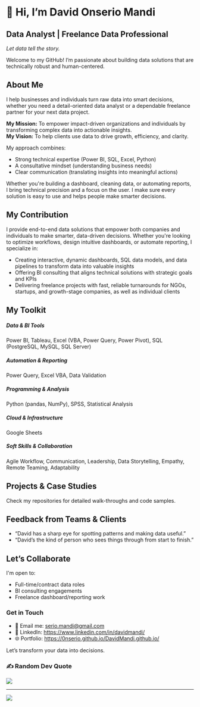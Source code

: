 # 👋 Hi, I’m David Onserio Mandi


## Data Analyst | Freelance Data Professional

_Let data tell the story._ 

 Welcome to my GitHub! I’m passionate about building data solutions that are technically robust and human-centered. 


## About Me

I help businesses and individuals turn raw data into smart decisions, whether you need a detail-oriented data analyst or a dependable freelance partner for your next data project.

**My Mission:** To empower impact-driven organizations and individuals by transforming complex data into actionable insights.<br>**My Vision:** To help clients use data to drive growth, efficiency, and clarity.<br>

My approach combines:
* Strong technical expertise (Power BI, SQL, Excel, Python) 
* A consultative mindset (understanding business needs)
* Clear communication (translating insights into meaningful actions)

Whether you're building a dashboard, cleaning data, or automating reports, I bring technical precision and a focus on the user. I make sure every solution is easy to use and helps people make smarter decisions.<br>

## My Contribution
I provide end-to-end data solutions that empower both companies and individuals to make smarter, data-driven decisions. Whether you're looking to optimize workflows, design intuitive dashboards, or automate reporting, I specialize in:
* Creating interactive, dynamic dashboards, SQL data models, and data pipelines to transform data into valuable insights
* Offering BI consulting that aligns technical solutions with strategic goals and KPIs
* Delivering freelance projects with fast, reliable turnarounds for NGOs, startups, and growth-stage companies, as well as individual clients


## My Toolkit
##### Data & BI Tools
Power BI, Tableau, Excel (VBA, Power Query, Power Pivot), SQL (PostgreSQL, MySQL, SQL Server)

##### Automation & Reporting
Power Query, Excel VBA, Data Validation

##### Programming & Analysis
Python (pandas, NumPy), SPSS, Statistical Analysis

##### Cloud & Infrastructure<br>
Google Sheets

##### Soft Skills & Collaboration
Agile Workflow, Communication, Leadership, Data Storytelling, Empathy, Remote Teaming, Adaptability

## Projects & Case Studies
Check my repositories for detailed walk-throughs and code samples.

## Feedback from Teams & Clients
- “David has a sharp eye for spotting patterns and making data useful.” 
- “David’s the kind of person who sees things through from start to finish.”

## Let’s Collaborate
I'm open to:
* Full-time/contract data roles
* BI consulting engagements
* Freelance dashboard/reporting work

### Get in Touch
* 📧 Email me: serio.mandi@gmail.com
* 🔗 LinkedIn: https://www.linkedin.com/in/davidmandi/
* 🌐 Portfolio: https://0nserio.github.io/DavidMandi.github.io/


Let’s transform your data into decisions.


### ✍️ Random Dev Quote
![](https://quotes-github-readme.vercel.app/api?type=horizontal&theme=radical)

---
[![](https://visitcount.itsvg.in/api?id=0nserio&icon=0&color=0)](https://visitcount.itsvg.in)

<!-- Proudly created with GPRM ( https://gprm.itsvg.in ) -->
